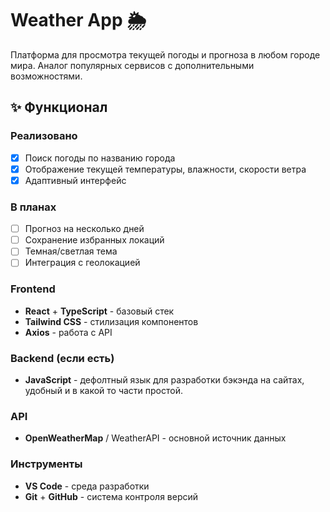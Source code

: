 # Weather App 🌦️

Платформа для просмотра текущей погоды и прогноза в любом городе мира. Аналог популярных сервисов с дополнительными возможностями.

## ✨ Функционал

### Реализовано
- [x] Поиск погоды по названию города
- [x] Отображение текущей температуры, влажности, скорости ветра
- [x] Адаптивный интерфейс

### В планах
- [ ] Прогноз на несколько дней
- [ ] Сохранение избранных локаций
- [ ] Темная/светлая тема
- [ ] Интеграция с геолокацией

### Frontend
- **React** + **TypeScript** - базовый стек
- **Tailwind CSS** - стилизация компонентов
- **Axios** - работа с API

### Backend (если есть)
- **JavaScript** - дефолтный язык для разработки бэкэнда на сайтах, удобный и в какой то части простой.

### API
- **OpenWeatherMap** / WeatherAPI - основной источник данных

### Инструменты
- **VS Code** - среда разработки
- **Git** + **GitHub** - система контроля версий
